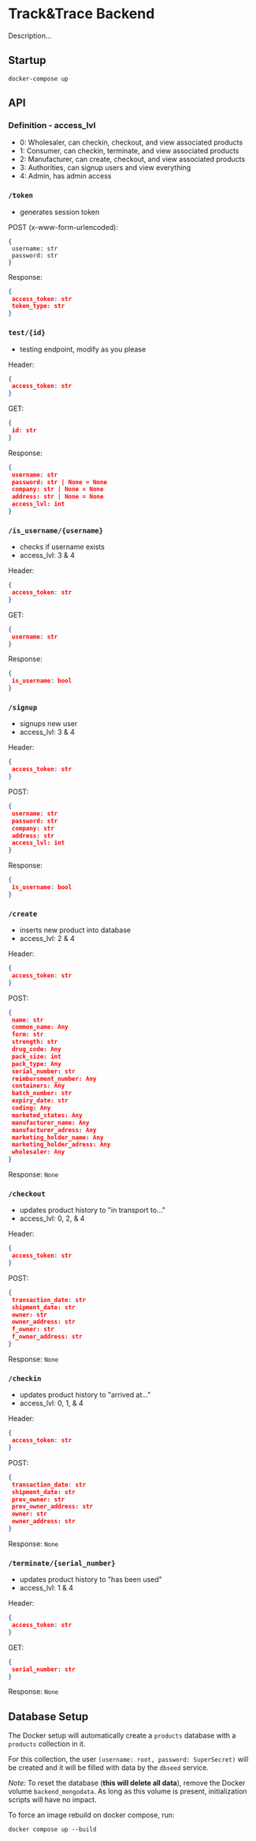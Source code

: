 # Track&Trace Backend

Description...

## Startup

 `docker-compose up`

## API

### Definition - access_lvl
- 0: Wholesaler, can checkin, checkout, and view associated products
- 1: Consumer, can checkin, terminate, and view associated products
- 2: Manufacturer, can create, checkout, and view associated products
- 3: Authorities, can signup users and view everything
- 4: Admin, has admin access


### `/token`

- generates session token

POST (x-www-form-urlencoded): 
```
{
 username: str
 password: str
}
```

Response: 
```json
{  
 access_token: str
 token_type: str
}
```


### `test/{id}`

- testing endpoint, modify as you please

Header:
```json
{
 access_token: str
}
```

GET: 
```json
{
 id: str
}
```

Response:
```json
{
 username: str
 password: str | None = None 
 company: str | None = None
 address: str | None = None
 access_lvl: int
}
```


### `/is_username/{username}`

- checks if username exists
- access_lvl: 3 & 4

Header:
```json
{
 access_token: str
}
```

GET:
```json
{
 username: str
}
```

Response:
```json
{
 is_username: bool
}
```


### `/signup`

- signups new user
- access_lvl: 3 & 4

Header:
```json
{
 access_token: str  
}
```

POST:
```json
{
 username: str
 password: str
 company: str
 address: str
 access_lvl: int
}
```

Response:
```json
{
 is_username: bool
}
```


### `/create`

- inserts new product into database
- access_lvl: 2 & 4

Header:
```json
{
 access_token: str
}
```

POST:
```json
{
 name: str
 common_name: Any
 form: str
 strength: str
 drug_code: Any
 pack_size: int
 pack_type: Any
 serial_number: str
 reimbursment_number: Any
 containers: Any
 batch_number: str
 expiry_date: str
 coding: Any
 marketed_states: Any
 manufacturer_name: Any
 manufacturer_adress: Any
 marketing_holder_name: Any
 marketing_holder_adress: Any
 wholesaler: Any
}
```

Response: `None`


### `/checkout`

- updates product history to "in transport to…"
- access_lvl: 0, 2, & 4

Header:
```json
{
 access_token: str
}
```

POST:
```json
{
 transaction_date: str
 shipment_date: str
 owner: str
 owner_address: str
 f_owner: str
 f_owner_address: str
}
```

Response: `None`


### `/checkin`

- updates product history to "arrived at…"
- access_lvl: 0, 1, & 4

Header:
```json
{
 access_token: str
}
```

POST:
```json
{
 transaction_date: str
 shipment_date: str
 prev_owner: str
 prev_owner_address: str
 owner: str
 owner_address: str
}
```

Response: `None`


### `/terminate/{serial_number}`

- updates product history to "has been used"
- access_lvl: 1 & 4

Header:
```json
{
 access_token: str
}
```

GET:
```json
{
 serial_number: str
}
```

Response: `None`


## Database Setup

The Docker setup will automatically create a `products` database with a `products` collection in it.

For this collection, the user `(username: root, password: SuperSecret)` will be created and it will be filled with data by the `dbseed` service.

*Note:* To reset the database (**this will delete all data**), remove the Docker volume `backend_mongodata`. As long as this volume is present, initialization scripts will have no impact.

To force an image rebuild on docker compose, run:

`docker compose up --build`

